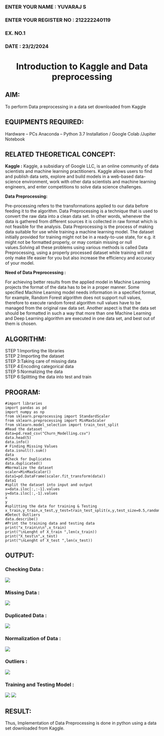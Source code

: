 <H3>ENTER YOUR NAME : YUVARAJ S</H3>
<H3>ENTER YOUR REGISTER NO : 212222240119</H3>
<H3>EX. NO.1</H3>
<H3>DATE : 23/2/2024</H3>
<H1 ALIGN =CENTER> Introduction to Kaggle and Data preprocessing</H1>

## AIM:

To perform Data preprocessing in a data set downloaded from Kaggle

## EQUIPMENTS REQUIRED:
Hardware – PCs
Anaconda – Python 3.7 Installation / Google Colab /Jupiter Notebook

## RELATED THEORETICAL CONCEPT:

**Kaggle :**
Kaggle, a subsidiary of Google LLC, is an online community of data scientists and machine learning practitioners. Kaggle allows users to find and publish data sets, explore and build models in a web-based data-science environment, work with other data scientists and machine learning engineers, and enter competitions to solve data science challenges.

**Data Preprocessing:**

Pre-processing refers to the transformations applied to our data before feeding it to the algorithm. Data Preprocessing is a technique that is used to convert the raw data into a clean data set. In other words, whenever the data is gathered from different sources it is collected in raw format which is not feasible for the analysis.
Data Preprocessing is the process of making data suitable for use while training a machine learning model. The dataset initially provided for training might not be in a ready-to-use state, for e.g. it might not be formatted properly, or may contain missing or null values.Solving all these problems using various methods is called Data Preprocessing, using a properly processed dataset while training will not only make life easier for you but also increase the efficiency and accuracy of your model.

**Need of Data Preprocessing :**

For achieving better results from the applied model in Machine Learning projects the format of the data has to be in a proper manner. Some specified Machine Learning model needs information in a specified format, for example, Random Forest algorithm does not support null values, therefore to execute random forest algorithm null values have to be managed from the original raw data set.
Another aspect is that the data set should be formatted in such a way that more than one Machine Learning and Deep Learning algorithm are executed in one data set, and best out of them is chosen.


## ALGORITHM:
STEP 1:Importing the libraries<BR>
STEP 2:Importing the dataset<BR>
STEP 3:Taking care of missing data<BR>
STEP 4:Encoding categorical data<BR>
STEP 5:Normalizing the data<BR>
STEP 6:Splitting the data into test and train<BR>

##  PROGRAM:
```PY
#import libraries
import pandas as pd
import numpy as np
from sklearn.preprocessing import StandardScaler
from sklearn.preprocessing import MinMaxScaler
from sklearn.model_selection import train_test_split
#Read the dataset
data=pd.read_csv("Churn_Modelling.csv")
data.head(5)
data.info()
# Finding Missing Values
data.isnull().sum()
data
#Check for Duplicates
data.duplicated()
#Normalize the dataset
scaler=MinMaxScaler()
data1=pd.DataFrame(scaler.fit_transform(data))
data1
#split the dataset into input and output
x=data.iloc[:,:-1].values
y=data.iloc[:,-1].values
x
y
#splitting the data for training & Testing
x_train,y_train,x_test,y_test=train_test_split(x,y,test_size=0.5,random_state=40)
#Detect Outliers
data.describe()
#Print the training data and testing data
print("x_train\n\n",x_train)
print("\nLenght of X_train ",len(x_train))
print("X_test\n",x_test)
print("\nLenght of X_test ",len(x_test))
```
## OUTPUT:
### Checking Data :
![](./img/1.png)
### Missing Data :
![](./img/2.png)
### Duplicated Data :
![](./img/3.png)
### Normalization of Data :
![](./img/4.png)
### Outliers :
![](./img/5.png)
### Training and Testing Model :
![](./img/6.png)
![](./img/7.png)
## RESULT:
Thus, Implementation of Data Preprocessing is done in python  using a data set downloaded from Kaggle.


